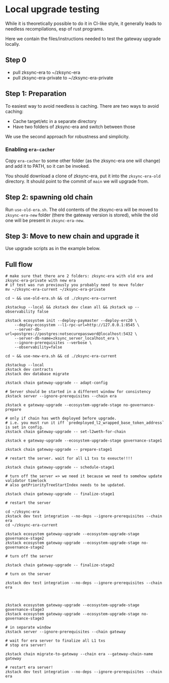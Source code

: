 # Local upgrade testing

While it is theoretically possible to do it in CI-like style, it generally leads to needless recompilations, esp of rust
programs.

Here we contain the files/instructions needed to test the gateway upgrade locally.

## Step 0

- pull zksync-era to ~/zksync-era
- pull zksync-era-private to ~/zksync-era-private

## Step 1: Preparation

To easiest way to avoid needless is caching. There are two ways to avoid caching:

- Cache target/etc in a separate directory
- Have two folders of zksync-era and switch between those

We use the second approach for robustness and simplicity.

### Enabling `era-cacher`

Copy `era-cacher` to some other folder (as the zksync-era one will change) and add it to PATH, so it can be invoked.

You should download a clone of zksync-era, put it into the `zksync-era-old` directory. It should point to the commit of
`main` we will upgrade from.

## Step 2: spawning old chain

Run `use-old-era.sh`. The old contents of the zksync-era will be moved to `zksync-era-new` folder (there the gateway
version is stored), while the old one will be present in `zksync-era-new`.

## Step 3: Move to new chain and upgrade it

Use upgrade scripts as in the example below.

## Full flow

```
# make sure that there are 2 folders: zksync-era with old era and zksync-era-private with new era
# if test was run previously you probably need to move folder
mv ~/zksync-era-current ~/zksync-era-private

cd ~ && use-old-era.sh && cd ./zksync-era-current

zkstackup --local && zkstack dev clean all && zkstack up --observability false

zkstack ecosystem init --deploy-paymaster --deploy-erc20 \
    --deploy-ecosystem --l1-rpc-url=http://127.0.0.1:8545 \
    --server-db-url=postgres://postgres:notsecurepassword@localhost:5432 \
    --server-db-name=zksync_server_localhost_era \
    --ignore-prerequisites --verbose \
    --observability=false

cd ~ && use-new-era.sh && cd ./zksync-era-current

zkstackup --local
zkstack dev contracts
zkstack dev database migrate

zkstack chain gateway-upgrade -- adapt-config

# Server should be started in a different window for consistency
zkstack server --ignore-prerequisites --chain era

zkstack e gateway-upgrade --ecosystem-upgrade-stage no-governance-prepare

# only if chain has weth deployed before upgrade.
# i.e. you must run it iff `predeployed_l2_wrapped_base_token_address` is set in config.
zkstack chain gateway-upgrade -- set-l2weth-for-chain

zkstack e gateway-upgrade --ecosystem-upgrade-stage governance-stage1

zkstack chain gateway-upgrade -- prepare-stage1

# restart the server. wait for all L1 txs to exeucte!!!!

zkstack chain gateway-upgrade -- schedule-stage1

# turn off the server => we need it because we need to somehow update validator timelock
# also getPriorityTreeStartIndex needs to be updated.

zkstack chain gateway-upgrade -- finalize-stage1

# restart the server

cd ~/zksync-era
zkstack dev test integration --no-deps --ignore-prerequisites --chain era
cd ~/zksync-era-current

zkstack ecosystem gateway-upgrade --ecosystem-upgrade-stage governance-stage2
zkstack ecosystem gateway-upgrade --ecosystem-upgrade-stage no-governance-stage2

# turn off the server

zkstack chain gateway-upgrade -- finalize-stage2

# turn on the server

zkstack dev test integration --no-deps --ignore-prerequisites --chain era



zkstack ecosystem gateway-upgrade --ecosystem-upgrade-stage governance-stage3
zkstack ecosystem gateway-upgrade --ecosystem-upgrade-stage no-governance-stage3

# in separate window
zkstack server --ignore-prerequisites --chain gateway

# wait for era server to finalize all L1 txs
# stop era server!

zkstack chain migrate-to-gateway --chain era --gateway-chain-name gateway

# restart era server!
zkstack dev test integration --no-deps --ignore-prerequisites --chain era
```
